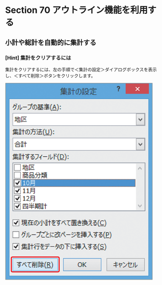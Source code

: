 # Section 70 アウトライン機能を利用する

## 小計や総計を自動的に集計する

### [Hint] 集計をクリアするには

集計をクリアするには、左の手順で＜集計の設定＞ダイアログボックスを表示し、＜すべて削除＞ボタンをクリックします。

![hint](004.png)
